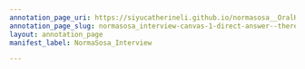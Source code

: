 ```yaml
---
annotation_page_uri: https://siyucatherineli.github.io/normasosa__OralHistory/annotations/normasosa_interview-canvas-1-direct-answer--there-were-not-really-an-opportunity-to-cover-the-latinos-in-a-political-sense-becasue-the-mayor-were-not-hispanic--and-they-will-only-report-hispanic-news-if-there-were-riots-.json
annotation_page_slug: normasosa_interview-canvas-1-direct-answer--there-were-not-really-an-opportunity-to-cover-the-latinos-in-a-political-sense-becasue-the-mayor-were-not-hispanic--and-they-will-only-report-hispanic-news-if-there-were-riots-
layout: annotation_page
manifest_label: NormaSosa_Interview

---
```

